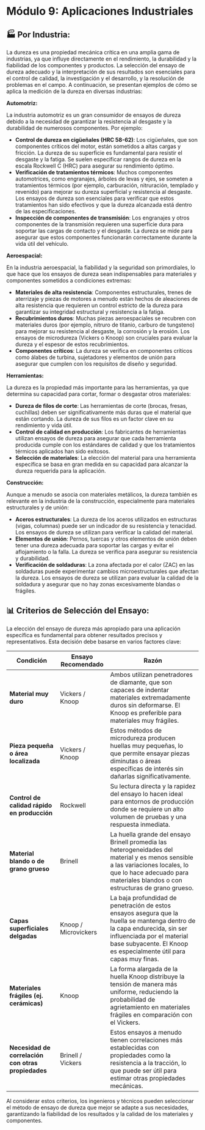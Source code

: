 # Módulo 9: Aplicaciones Industriales

## 🏭 Por Industria:

La dureza es una propiedad mecánica crítica en una amplia gama de industrias, ya que influye directamente en el rendimiento, la durabilidad y la fiabilidad de los componentes y productos. La selección del ensayo de dureza adecuado y la interpretación de sus resultados son esenciales para el control de calidad, la investigación y el desarrollo, y la resolución de problemas en el campo. A continuación, se presentan ejemplos de cómo se aplica la medición de la dureza en diversas industrias:

**Automotriz:**

La industria automotriz es un gran consumidor de ensayos de dureza debido a la necesidad de garantizar la resistencia al desgaste y la durabilidad de numerosos componentes. Por ejemplo:

-   **Control de dureza en cigüeñales (HRC 58-62)**: Los cigüeñales, que son componentes críticos del motor, están sometidos a altas cargas y fricción. La dureza de su superficie es fundamental para resistir el desgaste y la fatiga. Se suelen especificar rangos de dureza en la escala Rockwell C (HRC) para asegurar su rendimiento óptimo.
-   **Verificación de tratamientos térmicos**: Muchos componentes automotrices, como engranajes, árboles de levas y ejes, se someten a tratamientos térmicos (por ejemplo, carburación, nitruración, templado y revenido) para mejorar su dureza superficial y resistencia al desgaste. Los ensayos de dureza son esenciales para verificar que estos tratamientos han sido efectivos y que la dureza alcanzada está dentro de las especificaciones.
-   **Inspección de componentes de transmisión**: Los engranajes y otros componentes de la transmisión requieren una superficie dura para soportar las cargas de contacto y el desgaste. La dureza se mide para asegurar que estos componentes funcionarán correctamente durante la vida útil del vehículo.

**Aeroespacial:**

En la industria aeroespacial, la fiabilidad y la seguridad son primordiales, lo que hace que los ensayos de dureza sean indispensables para materiales y componentes sometidos a condiciones extremas:

-   **Materiales de alta resistencia**: Componentes estructurales, trenes de aterrizaje y piezas de motores a menudo están hechos de aleaciones de alta resistencia que requieren un control estricto de la dureza para garantizar su integridad estructural y resistencia a la fatiga.
-   **Recubrimientos duros**: Muchas piezas aeroespaciales se recubren con materiales duros (por ejemplo, nitruro de titanio, carburo de tungsteno) para mejorar su resistencia al desgaste, la corrosión y la erosión. Los ensayos de microdureza (Vickers o Knoop) son cruciales para evaluar la dureza y el espesor de estos recubrimientos.
-   **Componentes críticos**: La dureza se verifica en componentes críticos como álabes de turbina, sujetadores y elementos de unión para asegurar que cumplen con los requisitos de diseño y seguridad.

**Herramientas:**

La dureza es la propiedad más importante para las herramientas, ya que determina su capacidad para cortar, formar o desgastar otros materiales:

-   **Dureza de filos de corte**: Las herramientas de corte (brocas, fresas, cuchillas) deben ser significativamente más duras que el material que están cortando. La dureza de sus filos es un factor clave en su rendimiento y vida útil.
-   **Control de calidad en producción**: Los fabricantes de herramientas utilizan ensayos de dureza para asegurar que cada herramienta producida cumple con los estándares de calidad y que los tratamientos térmicos aplicados han sido exitosos.
-   **Selección de materiales**: La elección del material para una herramienta específica se basa en gran medida en su capacidad para alcanzar la dureza requerida para la aplicación.

**Construcción:**

Aunque a menudo se asocia con materiales metálicos, la dureza también es relevante en la industria de la construcción, especialmente para materiales estructurales y de unión:

-   **Aceros estructurales**: La dureza de los aceros utilizados en estructuras (vigas, columnas) puede ser un indicador de su resistencia y tenacidad. Los ensayos de dureza se utilizan para verificar la calidad del material.
-   **Elementos de unión**: Pernos, tuercas y otros elementos de unión deben tener una dureza adecuada para soportar las cargas y evitar el aflojamiento o la falla. La dureza se verifica para asegurar su resistencia y durabilidad.
-   **Verificación de soldaduras**: La zona afectada por el calor (ZAC) en las soldaduras puede experimentar cambios microestructurales que afectan la dureza. Los ensayos de dureza se utilizan para evaluar la calidad de la soldadura y asegurar que no hay zonas excesivamente blandas o frágiles.

## 📊 Criterios de Selección del Ensayo:

La elección del ensayo de dureza más apropiado para una aplicación específica es fundamental para obtener resultados precisos y representativos. Esta decisión debe basarse en varios factores clave:

| Condición | Ensayo Recomendado | Razón |
|---|---|---|
| **Material muy duro** | Vickers / Knoop | Ambos utilizan penetradores de diamante, que son capaces de indentar materiales extremadamente duros sin deformarse. El Knoop es preferible para materiales muy frágiles. |
| **Pieza pequeña o área localizada** | Vickers / Knoop | Estos métodos de microdureza producen huellas muy pequeñas, lo que permite ensayar piezas diminutas o áreas específicas de interés sin dañarlas significativamente. |
| **Control de calidad rápido en producción** | Rockwell | Su lectura directa y la rapidez del ensayo lo hacen ideal para entornos de producción donde se requiere un alto volumen de pruebas y una respuesta inmediata. |
| **Material blando o de grano grueso** | Brinell | La huella grande del ensayo Brinell promedia las heterogeneidades del material y es menos sensible a las variaciones locales, lo que lo hace adecuado para materiales blandos o con estructuras de grano grueso. |
| **Capas superficiales delgadas** | Knoop / Microvickers | La baja profundidad de penetración de estos ensayos asegura que la huella se mantenga dentro de la capa endurecida, sin ser influenciada por el material base subyacente. El Knoop es especialmente útil para capas muy finas. |
| **Materiales frágiles (ej. cerámicas)** | Knoop | La forma alargada de la huella Knoop distribuye la tensión de manera más uniforme, reduciendo la probabilidad de agrietamiento en materiales frágiles en comparación con el Vickers. |
| **Necesidad de correlación con otras propiedades** | Brinell / Vickers | Estos ensayos a menudo tienen correlaciones más establecidas con propiedades como la resistencia a la tracción, lo que puede ser útil para estimar otras propiedades mecánicas. |

Al considerar estos criterios, los ingenieros y técnicos pueden seleccionar el método de ensayo de dureza que mejor se adapte a sus necesidades, garantizando la fiabilidad de los resultados y la calidad de los materiales y componentes.


